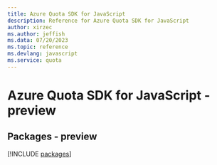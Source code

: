```yaml
---
title: Azure Quota SDK for JavaScript
description: Reference for Azure Quota SDK for JavaScript
author: xirzec
ms.author: jeffish
ms.data: 07/20/2023
ms.topic: reference
ms.devlang: javascript
ms.service: quota
---
```

# Azure Quota SDK for JavaScript - preview
## Packages - preview
[!INCLUDE [packages](quota-index.md)]